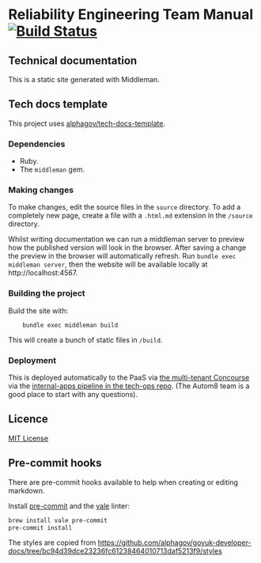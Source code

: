# Reliability Engineering Team Manual [![Build Status](https://travis-ci.org/alphagov/re-team-manual.svg?branch=master)](https://travis-ci.org/alphagov/re-team-manual)

## Technical documentation

This is a static site generated with Middleman.

## Tech docs template

This project uses [alphagov/tech-docs-template](https://github.com/alphagov/tech-docs-template).

### Dependencies

- Ruby.
- The `middleman` gem.

### Making changes

To make changes, edit the source files in the `source` directory. To add a
completely new page, create a file with a `.html.md` extension in the `/source`
directory.

Whilst writing documentation we can run a middleman server to preview how the
published version will look in the browser. After saving a change the preview in
the browser will automatically refresh. Run `bundle exec middleman server`,
then the website will be available locally at http://localhost:4567.

### Building the project

Build the site with:

        bundle exec middleman build

This will create a bunch of static files in `/build`.

### Deployment

This is deployed automatically to the PaaS via [the multi-tenant Concourse](https://cd.gds-reliability.engineering/teams/autom8/pipelines/internal-apps) via the [internal-apps pipeline in the tech-ops repo](https://github.com/alphagov/tech-ops/blob/master/reliability-engineering/pipelines/internal-apps.yml). (The Autom8 team is a good place to start with any questions).

## Licence

[MIT License](LICENCE.md)

## Pre-commit hooks

There are pre-commit hooks available to help when creating or editing markdown.

Install [pre-commit][] and the [vale][] linter:

```sh
brew install vale pre-commit
pre-commit install
```

The styles are copied from https://github.com/alphagov/govuk-developer-docs/tree/bc94d39dce23236fc61238464010713daf5213f9/styles

[pre-commit]: https://github.com/pre-commit/pre-commit
[vale]: https://errata-ai.github.io/vale/
